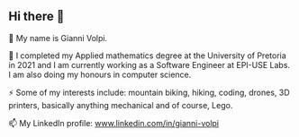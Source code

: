 ## Hi there 👋

🔭 My name is Gianni Volpi.

🌱 I completed my Applied mathematics degree at the University of Pretoria in 2021 and I am currently working as a Software Engineer at EPI-USE Labs. I am also doing my honours in computer science.

⚡ Some of my interests include: mountain biking, hiking, coding, drones, 3D printers, basically anything mechanical and of course, Lego.

📫 My LinkedIn profile: www.linkedin.com/in/gianni-volpi
<!--
**general-patches/general-patches** is a ✨ _special_ ✨ repository because its `README.md` (this file) appears on your GitHub profile.

Here are some ideas to get you started:

- 🔭 I’m currently working on ...
- 🌱 I’m currently learning ...
- 👯 I’m looking to collaborate on ...
- 🤔 I’m looking for help with ...
- 💬 Ask me about ...
- 📫 How to reach me: ...
- 😄 Pronouns: ...
- ⚡ Fun fact: ...
-->
